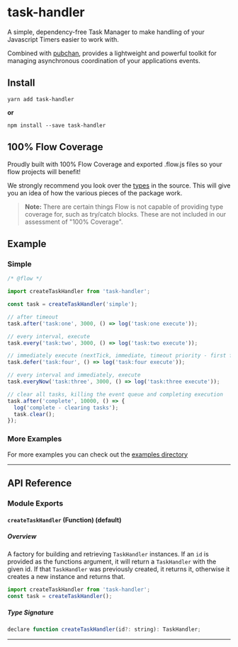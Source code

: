 # task-handler

A simple, dependency-free Task Manager to make handling of your Javascript
Timers easier to work with.

Combined with [pubchan](https://www.github.com/Dash-OS/pubchan), provides a
lightweight and powerful toolkit for managing asynchronous coordination of your
applications events.

## Install

```
yarn add task-handler
```

**or**

```
npm install --save task-handler
```

## 100% Flow Coverage

Proudly built with 100% Flow Coverage and exported .flow.js files so your flow
projects will benefit!

We strongly recommend you look over the
[types](https://github.com/Dash-OS/pubchan/tree/master/src/index.js) in the
source. This will give you an idea of how the various pieces of the package
work.

> **Note:** There are certain things Flow is not capable of providing type
> coverage for, such as try/catch blocks. These are not included in our
> assessment of "100% Coverage".

## Example

### Simple

```js
/* @flow */

import createTaskHandler from 'task-handler';

const task = createTaskHandler('simple');

// after timeout
task.after('task:one', 3000, () => log('task:one execute'));

// every interval, execute
task.every('task:two', 3000, () => log('task:two execute'));

// immediately execute (nextTick, immediate, timeout priority - first found)
task.defer('task:four', () => log('task:four execute'));

// every interval and immediately, execute
task.everyNow('task:three', 3000, () => log('task:three execute'));

// clear all tasks, killing the event queue and completing execution
task.after('complete', 10000, () => {
  log('complete - clearing tasks');
  task.clear();
});
```

### More Examples

For more examples you can check out the
[examples directory](https://github.com/Dash-OS/task-handler/tree/master/examples)

---

## API Reference

### Module Exports

#### `createTaskHandler` (Function) (default)

##### Overview

A factory for building and retrieving `TaskHandler` instances. If an `id` is
provided as the functions argument, it will return a `TaskHandler` with the
given id. If that `TaskHandler` was previously created, it returns it, otherwise
it creates a new instance and returns that.

```js
import createTaskHandler from 'task-handler';
const task = createTaskHandler();
```

##### Type Signature

```js
declare function createTaskHandler(id?: string): TaskHandler;
```

---
